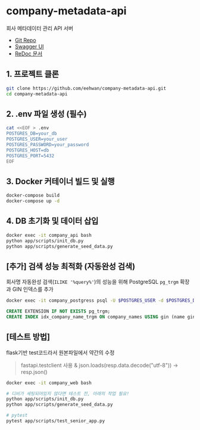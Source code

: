 
# company-metadata-api

회사 메타데이터 관리 API 서버

- [Git Repo](https://github.com/eehwan/company-metadata-api)
- [Swagger UI](http://eehwan.duckdns.org:8000/docs)
- [ReDoc 문서](http://eehwan.duckdns.org:8000/redoc)

## 1. 프로젝트 클론
```bash
git clone https://github.com/eehwan/company-metadata-api.git
cd company-metadata-api
```

## 2. .env 파일 생성 (필수)
```bash
cat <<EOF > .env
POSTGRES_DB=your_db
POSTGRES_USER=your_user
POSTGRES_PASSWORD=your_password
POSTGRES_HOST=db
POSTGRES_PORT=5432
EOF
```

## 3. Docker 커테이너 빌드 및 실행
```bash
docker-compose build
docker-compose up -d
```

## 4. DB 초기화 및 데이터 삽입
```bash
docker exec -it company_api bash
python app/scripts/init_db.py
python app/scripts/generate_seed_data.py
```

## [추가] 검색 성능 최적화 (자동완성 검색)

회사명 자동완성 검색(`ILIKE '%query%'`)의 성능을 위해 PostgreSQL `pg_trgm` 확장과 GIN 인덱스를 추가

```bash
docker exec -it company_postgress psql -U $POSTGRES_USER -d $POSTGRES_DB
```

```sql
CREATE EXTENSION IF NOT EXISTS pg_trgm;
CREATE INDEX idx_company_name_trgm ON company_names USING gin (name gin_trgm_ops);
```

## [테스트 방법]

flask기반 test코드라서 원본파일에서 약간의 수정
> fastapi.testclient 사용 & json.loads(resp.data.decode("utf-8")) -> resp.json()

```bash
docker exec -it company_web bash

# 디비가 세팅되어있지 않다면 테스트 전, 아래의 작업 필요!
python app/scripts/init_db.py
python app/scripts/generate_seed_data.py

# pytest
pytest app/scripts/test_senior_app.py
```
